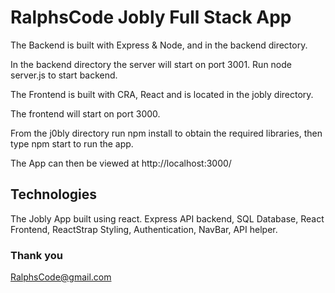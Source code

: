 # RalphsCode Jobly Full Stack App

The Backend is built with Express & Node, and in the backend directory.

In the backend directory the server will start on port 3001.
Run node server.js to start backend.

The Frontend is built with CRA, React and is located in the jobly directory.

The frontend will start on port 3000.

From the j0bly directory run npm install to obtain the required libraries,
then type npm start to run the app.

The App can then be viewed at http://localhost:3000/

## Technologies

The Jobly App built using react. Express API backend, SQL Database, React Frontend, ReactStrap Styling, Authentication, NavBar, API helper.

### Thank you
RalphsCode@gmail.com
